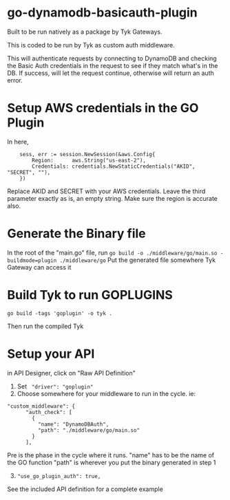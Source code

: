 # go-dynamodb-basicauth-plugin

Built to be run natively as a package by Tyk Gateways.  

This is coded to be run by Tyk as custom auth middleware.

This will authenticate requests by connecting to DynamoDB and checking the Basic Auth credentials in the request to see if they match what's in the DB.  If success, will let the request continue, otherwise will return an auth error.

# Setup AWS credentials in the GO Plugin
In here, 
```
	sess, err := session.NewSession(&aws.Config{
		Region:      aws.String("us-east-2"),
		Credentials: credentials.NewStaticCredentials("AKID", "SECRET", ""),
	})
```

Replace AKID and SECRET with your AWS credentials. Leave the third parameter exactly as is, an empty string.  Make sure the region is accurate also.

# Generate the Binary file
In the root of the "main.go" file, run 
`go build -o ./middleware/go/main.so -buildmode=plugin ./middleware/go`
Put the generated file somewhere Tyk Gateway can access it

# Build Tyk to run GOPLUGINS
`go build -tags 'goplugin' -o tyk .`

Then run the compiled Tyk

# Setup your API
in API Designer, click on "Raw API Definition"
1. Set ` "driver": "goplugin"`
2. Choose somewhere for your middleware to run in the cycle. ie:
```
"custom_middleware": {
      "auth_check": [
        {
          "name": "DynamoDBAuth",
          "path": "./middleware/go/main.so"
        }
      ],
   ```   
Pre is the phase in the cycle where it runs.
"name" has to be the name of the GO function
"path" is wherever you put the binary generated in step 1

3.     "use_go_plugin_auth": true,

See the included API definition for a complete example